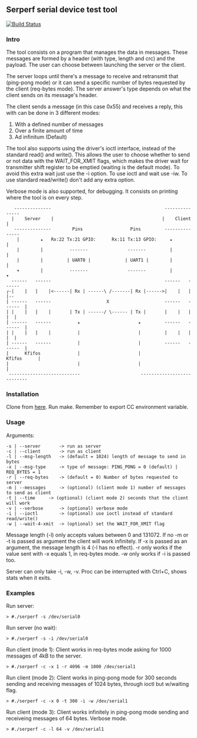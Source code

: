 ## Serperf serial device test tool

[![Build Status](https://travis-ci.org/HernanG234/serperf.svg?branch=master)](https://travis-ci.org/HernanG234/serperf#)

### Intro

The tool consists on a program that manages the data in messages. These
messages are formed by a header (with type, length and crc) and the payload.
The user can choose between launching the server or the client.

The server loops until there's a message to receive and retransmit that
(ping-pong mode) or it can send a specific number of bytes requested by the
client (req-bytes mode). The server answer's type depends on what the client
sends on its message's header.

The client sends a message (in this case 0x55) and receives a reply, this with
can be done in 3 different modes:

1. With a defined number of messages
2. Over a finite amount of time
3. Ad infinitum (Default)

The tool also supports using the driver's ioctl interface, instead of the
standard read() and write(). This allows the user to choose whether to send
or not data with the WAIT_FOR_XMIT flags, which makes the driver wait for
transmitter shift register to be emptied (waiting is the default mode). To
avoid this extra wait just use the -i option. To use ioctl and wait use -iw. To
use standard read/write() don't add any extra option.

Verbose mode is also supported, for debugging. It consists on printing where
the tool is on every step.

```
   --------------                                           ---------------
  |    Server    |                                         |    Client     |
   --------------        Pins                  Pins         ---------------
    |        ▴   Rx:22 Tx:21 GPIO:      Rx:11 Tx:13 GPIO:     ▴        |
    |        |          -------               -------         |        |
    |        |         | UART0 |             | UART1 |        |        |
    ▾        |          -------               -------         |        ▾
  ------   ------                                           ------   ------
┌-|    |   |    |<------| Rx | ------\ /-------| Rx |------>|    |   |    |--
| ------   ------                     X                     ------   ------  |
| |    |   |    |       | Tx | ------/ \------ | Tx |       |    |   |    |  |
| ------   ------          ▴                      ▴         ------   ------  |
| |    |   |    |          |                      |         |    |   |    |  |
| ------   ------          |                      |         ------   ------  |
|      Kfifos              |                      |              Kfifos      |
|                          |                      |                          |
 ---------------------------                       ---------------------------
```

### Installation

Clone from [here](https://github.com/vanguardiasur/serperf). Run make. Remember to
export CC environment variable.

### Usage

Arguments:

```
-s | --server		-> run as server
-c | --client		-> run as client
-l | --msg-length	-> (default = 1024) length of message to send in bytes
-x | --msg-type		-> type of message: PING_PONG = 0 (default) | REQ_BYTES = 1
-r | --req-bytes	-> (default = 0) Number of bytes requested to server
-m | --messages		-> (optional) (client mode 1) number of messages to send as client
-t | --time		-> (optional) (client mode 2) seconds that the client will work
-v | --verbose		-> (optional) verbose mode
-i | --ioctl 		-> (optional) use ioctl instead of standard read/write()
-w | --wait-4-xmit 	-> (optional) set the WAIT_FOR_XMIT flag
```

Message length (-l) only accepts values between 0 and 131072. If no -m or -t is
passed as argument the client will work infinitely. If -x is passed as an
argument, the message length is 4 (-l has no effect). -r only works if the
value sent with -x equals 1, in req-bytes mode. -w only works if -i is passed
too.

Server can only take -i, -w, -v. Proc can be interrupted with Ctrl+C, shows
stats when it exits.

### Examples

Run server:

	> #./serperf -s /dev/serial0

Run server (no wait):

	> #./serperf -s -i /dev/serial0

Run client (mode 1): Client works in req-bytes mode asking for 1000 messages of
4kB to the server.

	> #./serperf -c -x 1 -r 4096 -m 1000 /dev/serial1

Run client (mode 2): Client works in ping-pong mode for 300 seconds sending and
receiving messages of 1024 bytes, through ioctl but w/waiting flag.

	> #./serperf -c -x 0 -t 300 -i -w /dev/serial1

Run client (mode 3): Client works infinitely in ping-pong mode sending and
receiveing messages of 64 bytes. Verbose mode.

	> #./serperf -c -l 64 -v /dev/serial1


